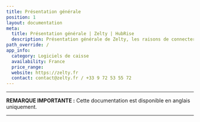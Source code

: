 ```yaml
---
title: Présentation générale
position: 1
layout: documentation
meta:
  title: Présentation générale | Zelty | HubRise
  description: Présentation générale de Zelty, les raisons de connecter votre caisse à HubRise et les fonctionnalités de l'intégration avec HubRise.
path_override: /
app_info:
  category: Logiciels de caisse
  availability: France
  price_range:
  website: https://zelty.fr
  contact: contact@zelty.fr / +33 9 72 53 55 72
---
```


---

**REMARQUE IMPORTANTE :** Cette documentation est disponible <Link to="/apps/zelty" addLocalePrefix={false}>en anglais uniquement</Link>.

---
